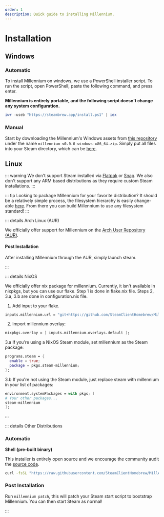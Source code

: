 ```yaml
---
order: 1
description: Quick guide to installing Millennium.
---
```


# Installation

## Windows

### Automatic

To install Millennium on windows, we use a PowerShell installer script. To run the script, open PowerShell, paste the following command, and press enter.

**Millennium is entirely portable, and the following script doesn't change any system configuration.**

```powershell
iwr -useb "https://steambrew.app/install.ps1" | iex
```

<!-- ![Installing Millennium Preview](https://raw.githubusercontent.com/SteamClientHomebrew/SteamBrew/refs/heads/main/static/install.gif) -->

### Manual

Start by downloading the Millennium's Windows assets from [this repository](https://github.com/SteamClientHomebrew/Millennium/releases/latest) under the name `millennium-v0.0.0-windows-x86_64.zip`. Simply put all files into your Steam directory, which can be [here](../guides/finding-steam.md).

## Linux

::: warning
We don't support Steam installed via [Flatpak](https://flatpak.org/) or [Snap](https://snapcraft.io/).
We also don't support any ARM based distributions as they require custom Steam installations.
:::

::: tip
Looking to package Millennium for your favorite distribution? It should be a relatively simple process, the filesystem hierarchy is easily change-able [here](https://github.com/SteamClientHomebrew/Millennium/blob/main/src/sys/env.cc). From there you can build Millennium to use any filesystem standard!
:::

::: details Arch Linux (AUR)

We officially offer support for Millennium on the [Arch User Repository (AUR)](https://aur.archlinux.org/packages/millennium).

#### Post Installation

After installing Millennium through the AUR, simply launch steam.

:::

::: details NixOS

We officially offer nix package for millennium. Currently, it isn't available in nixpkgs, but you can use our flake.
Step 1 is done in flake.nix file.
Steps 2, 3.a, 3.b are done in configuration.nix file.

1. Add input to your flake.

```nix
inputs.millennium.url = "git+https://github.com/SteamClientHomebrew/Millennium";
```

2. Import millennium overlay:

```nix
nixpkgs.overlay = [ inputs.millennium.overlays.default ];
```

3.a If you're using a NixOS Steam module, set millennium as the Steam package:

```nix
programs.steam = {
  enable = true;
  package = pkgs.steam-millennium;
};
```

3.b If you're not using the Steam module, just replace steam with millennium in your list of packages:
```nix
environment.systemPackages = with pkgs; [
# Your other packages...
steam-millennium
];
```

:::

::: details Other Distributions

### Automatic

**Shell (pre-built binary)**

This installer is entirely open source and we encourage the community audit the [source code](https://github.com/SteamClientHomebrew/Millennium/blob/main/scripts/install.sh).

```bash
curl -fsSL "https://raw.githubusercontent.com/SteamClientHomebrew/Millennium/main/scripts/install.sh" | sudo sh
```

### Post Installation

Run `millennium patch`, this will patch your Steam start script to bootstrap Millennium.
You can then start Steam as normal!

:::
